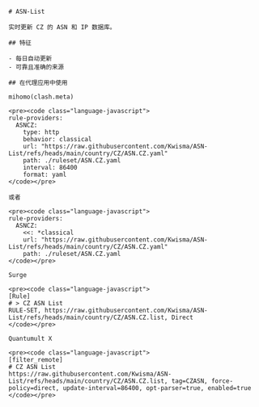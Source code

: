 
    # ASN-List
    
    实时更新 CZ 的 ASN 和 IP 数据库。
    
    ## 特征
    
    - 每日自动更新
    - 可靠且准确的来源
    
    ## 在代理应用中使用
    
    mihomo(clash.meta)
   
    <pre><code class="language-javascript">
    rule-providers:
      ASNCZ:
        type: http
        behavior: classical
        url: "https://raw.githubusercontent.com/Kwisma/ASN-List/refs/heads/main/country/CZ/ASN.CZ.yaml"
        path: ./ruleset/ASN.CZ.yaml
        interval: 86400
        format: yaml
    </code></pre>

    或者

    <pre><code class="language-javascript">
    rule-providers:
      ASNCZ:
        <<: *classical
        url: "https://raw.githubusercontent.com/Kwisma/ASN-List/refs/heads/main/country/CZ/ASN.CZ.yaml"
        path: ./ruleset/ASN.CZ.yaml
    </code></pre>
    
    Surge
    
    <pre><code class="language-javascript">
    [Rule]
    # > CZ ASN List
    RULE-SET, https://raw.githubusercontent.com/Kwisma/ASN-List/refs/heads/main/country/CZ/ASN.CZ.list, Direct
    </code></pre>
    
    Quantumult X
    
    <pre><code class="language-javascript">
    [filter_remote]
    # CZ ASN List
    https://raw.githubusercontent.com/Kwisma/ASN-List/refs/heads/main/country/CZ/ASN.CZ.list, tag=CZASN, force-policy=direct, update-interval=86400, opt-parser=true, enabled=true
    </code></pre>
    